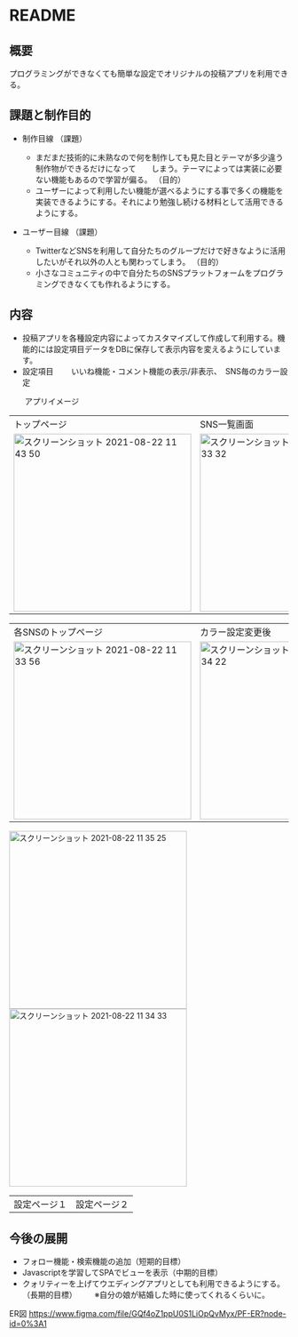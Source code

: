 <link rel="stylesheet" href="https://maxcdn.bootstrapcdn.com/font-awesome/4.7.0/css/font-awesome.min.css">
    <link href="https://cdn.jsdelivr.net/npm/bootstrap@5.0.0-beta1/dist/css/bootstrap.min.css" rel="stylesheet" integrity="sha384-giJF6kkoqNQ00vy+HMDP7azOuL0xtbfIcaT9wjKHr8RbDVddVHyTfAAsrekwKmP1" crossorigin="anonymous">
    <script src="https://cdn.jsdelivr.net/npm/@popperjs/core@2.5.4/dist/umd/popper.min.js" integrity="sha384-q2kxQ16AaE6UbzuKqyBE9/u/KzioAlnx2maXQHiDX9d4/zp8Ok3f+M7DPm+Ib6IU" crossorigin="anonymous"></script>
    <script src="https://cdn.jsdelivr.net/npm/bootstrap@5.0.0-beta1/dist/js/bootstrap.min.js" integrity="sha384-pQQkAEnwaBkjpqZ8RU1fF1AKtTcHJwFl3pblpTlHXybJjHpMYo79HY3hIi4NKxyj" crossorigin="anonymous"></script>
    <script src="https://cdn.jsdelivr.net/npm/bootstrap@5.0.0-beta1/dist/js/bootstrap.bundle.min.js" integrity="sha384-ygbV9kiqUc6oa4msXn9868pTtWMgiQaeYH7/t7LECLbyPA2x65Kgf80OJFdroafW" crossorigin="anonymous"></script>   

# README

## 概要
プログラミングができなくても簡単な設定でオリジナルの投稿アプリを利用できる。

## 課題と制作目的
* 制作目線
  （課題）
     * まだまだ技術的に未熟なので何を制作しても見た目とテーマが多少違う制作物ができるだけになって　　しまう。テーマによっては実装に必要ない機能もあるので学習が偏る。
  （目的）
     * ユーザーによって利用したい機能が選べるようにする事で多くの機能を実装できるようにする。それにより勉強し続ける材料として活用できるようにする。

* ユーザー目線
  （課題）
     * TwitterなどSNSを利用して自分たちのグループだけで好きなように活用したいがそれ以外の人とも関わってしまう。
  （目的）
     * 小さなコミュニティの中で自分たちのSNSプラットフォームをプログラミングできなくても作れるようにする。

## 内容
* 投稿アプリを各種設定内容によってカスタマイズして作成して利用する。機能的には設定項目データをDBに保存して表示内容を変えるようにしています。
* 設定項目
　　いいね機能・コメント機能の表示/非表示、　SNS毎のカラー設定


　　アプリイメージ

<table>
<tr>
  <td>トップページ</th>
  <td>SNS一覧画面</th>
</tr>
<tr>
  <td><img width="320" alt="スクリーンショット 2021-08-22 11 43 50" src="https://user-images.githubusercontent.com/82780759/130340425-393a90c9-41a1-4dd9-9420-d9d9a906e4a2.png" style="with:70px;"></td>
  <td><img width="320" alt="スクリーンショット 2021-08-22 11 33 32" src="https://user-images.githubusercontent.com/82780759/130340433-0d178ac4-be23-4e06-8414-0c7559a05582.png"></td>
</tr>
</table>

<table>
<tr>
  <td>各SNSのトップページ</th>
  <td>カラー設定変更後</th>
</tr>
<tr>
  <td><img width="320" alt="スクリーンショット 2021-08-22 11 33 56" src="https://user-images.githubusercontent.com/82780759/130340432-26a33866-f325-4141-ae95-d7cd54638f3b.png"></td>
  <td><img width="320" alt="スクリーンショット 2021-08-22 11 34 22" src="https://user-images.githubusercontent.com/82780759/130340431-4af510c3-2bb9-455d-860b-79a901f7390c.png"></td>
</tr>
</table>

<table>
<tr>
  <td>設定ページ１</th>
  <td>設定ページ２</th>
</tr>
<tr>
  <img width="320" alt="スクリーンショット 2021-08-22 11 35 25" src="https://user-images.githubusercontent.com/82780759/130340427-3bd79c2d-40da-4cdd-8ed1-89721e586546.png">
  <img width="320" alt="スクリーンショット 2021-08-22 11 34 33" src="https://user-images.githubusercontent.com/82780759/130340428-30553fc1-d2a1-4dfd-bdb4-734677c9899b.png">
</tr>
</table>

## 今後の展開
* フォロー機能・検索機能の追加（短期的目標）
* Javascriptを学習してSPAでビューを表示（中期的目標）
* クォリティーを上げてウエディングアプリとしても利用できるようにする。（長期的目標）
　　※自分の娘が結婚した時に使ってくれるくらいに。


ER図
https://www.figma.com/file/GQf4oZ1ppU0S1LiOpQvMyx/PF-ER?node-id=0%3A1